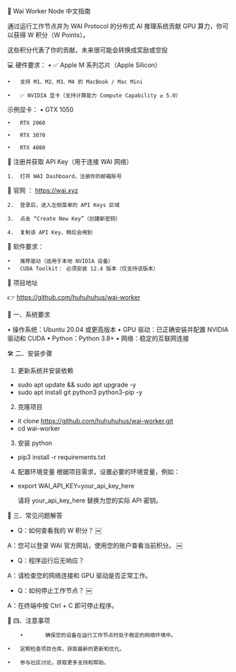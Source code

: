 🚀 Wai Worker Node 中文指南

通过运行工作节点并为 WAI Protocol 的分布式 AI 推理系统贡献 GPU 算力，你可以获得 W 积分（W Points）。

这些积分代表了你的贡献，未来很可能会转换成奖励或空投

💻 硬件要求：
        •	✅ Apple M 系列芯片（Apple Silicon）
	
	•	支持 M1、M2、M3、M4 的 MacBook / Mac Mini
 
	•	✅ NVIDIA 显卡（支持计算能力 Compute Capability ≥ 5.0）
示例显卡：
	•	GTX 1050
 
	•	RTX 2060
 
	•	RTX 3070
 
	•	RTX 4080
 
📝 注册并获取 API Key（用于连接 WAI 网络）

	1.	打开 WAI Dashboard，注册你的邮箱账号
 
🔗 官网  ：      https://wai.xyz

	2.	登录后，进入左侧菜单的 API Keys 区域
 
	3.	点击 “Create New Key”（创建新密钥）
 
	4.	复制该 API Key，稍后会用到

💽 软件要求：

	•	推荐驱动（适用于本地 NVIDIA 设备）
	•	CUDA Toolkit： 必须安装 12.4 版本（仅支持该版本）

📌 项目地址

👉 https://github.com/huhuhuhus/wai-worker

🧰 一、系统要求
	
  • 操作系统：Ubuntu 20.04 或更高版本
	•	GPU 驱动：已正确安装并配置 NVIDIA 驱动和 CUDA
	•	Python：Python 3.8+
	•	网络：稳定的互联网连接
 
 🛠️ 二、安装步骤
	
  1. 更新系统并安装依赖
 
 - sudo apt update && sudo apt upgrade -y
 - sudo apt install git python3 python3-pip -y

  2. 克隆项目
 
 - it clone https://github.com/huhuhuhus/wai-worker.git
 - cd wai-worker

  3. 安装 python

 - pip3 install -r requirements.txt

  4. 配置环境变量
   根据项目需求，设置必要的环境变量，例如：

 - export WAI_API_KEY=your_api_key_here

   请将 your_api_key_here 替换为您的实际 API 密钥。

  🎯 三、常见问题解答
	
  -  Q：如何查看我的 W 积分？ ￼
  
  A：您可以登录 WAI 官方网站，使用您的账户查看当前积分。 ￼
  
  -  Q：程序运行后无响应？
  
  A：请检查您的网络连接和 GPU 驱动是否正常工作。
  
  -  Q：如何停止工作节点？ ￼
 
  A：在终端中按 Ctrl + C 即可停止程序。

  📢 四、注意事项
	
        •       确保您的设备在运行工作节点时处于稳定的网络环境中。
	
	•	定期检查项目仓库，获取最新的更新和优化。
 
	•	参与社区讨论，获取更多支持和帮助。
